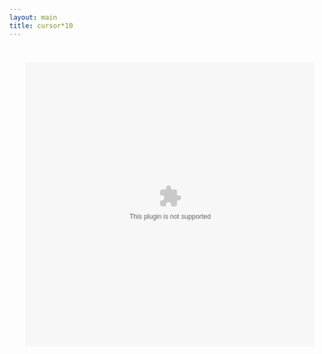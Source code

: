 ```yaml
---
layout: main
title: cursor*10
---
```

<embed src="cursor10.swf" width="580" height="570" style="-webkit-transform:scale(0.9);-moz-transform-scale(0.9);" allowfullscreen/>

